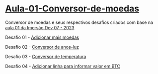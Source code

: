 # [Aula-01-Conversor-de-moedas](https://vdc-gustavo.github.io/Alura_ImersaoDEV_7-Aula01-Conversor-de-moedas/)
 
Conversor de moedas e seus respectivos desafios criados com base na [aula 01 da Imersão Dev 07 - 2023](https://cursos.alura.com.br/imersoes/aulas/aula-01-mergulhe-em-javascript-com-um-conversor-de-moedas-c113)

Desafio 01 - [Adicionar mais moedas](https://vdc-gustavo.github.io/Alura_ImersaoDEV_7-Aula01-Conversor-de-moedas/desafios/Desafio_01-Adcionar-mais-moedas/index.html)

Desafio 02 - [Conversor de anos-luz](https://vdc-gustavo.github.io/Alura_ImersaoDEV_7-Aula01-Conversor-de-moedas/desafios/Desafio_02-Conversor-de-anos-luz/index.html)

Desafio 03 - [Conversor de temperatura](https://vdc-gustavo.github.io/Alura_ImersaoDEV_7-Aula01-Conversor-de-moedas/desafios/Desafio_03-Conversor-de-temperatura/index.html)

Desafio 04 - [Adicionar linha para informar valor em BTC](https://vdc-gustavo.github.io/Alura_ImersaoDEV_7-Aula01-Conversor-de-moedas/desafios/Desafio_04-Adcionar-bitcoin/index.html)
